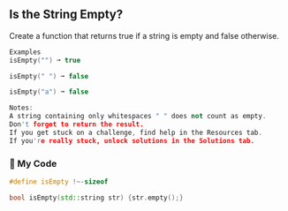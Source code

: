 ## Is the String Empty?

Create a function that returns true if a string is empty and false otherwise.
```c++ 
Examples
isEmpty("") ➞ true

isEmpty(" ") ➞ false

isEmpty("a") ➞ false

Notes:
A string containing only whitespaces " " does not count as empty.
Don't forget to return the result.
If you get stuck on a challenge, find help in the Resources tab.
If you're really stuck, unlock solutions in the Solutions tab.
```
### :leaves: My Code
```c++
#define isEmpty !~-sizeof

bool isEmpty(std::string str) {str.empty();}
```
